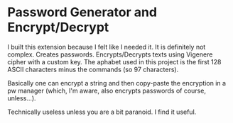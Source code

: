 # Password Generator and Encrypt/Decrypt
I built this extension because I felt like I needed it. It is definitely not complex.
Creates passwords. Encrypts/Decrypts texts using Vigenere cipher with a custom key.
The aphabet used in this project is the first 128 ASCII characters minus the commands (so 97 characters).

Basically one can encrypt a string and then copy-paste the encryption in a pw manager (which, I'm aware, also encrypts passwords of course, unless...).

Technically useless unless you are a bit paranoid. I find it useful.
